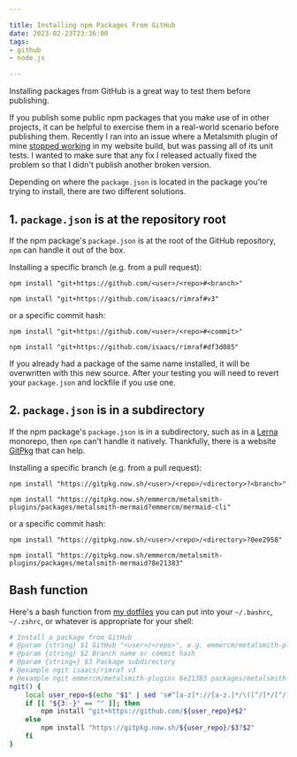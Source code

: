 ```yaml
---

title: Installing npm Packages From GitHub
date: 2023-02-23T23:36:00
tags:
- github
- node.js

---
```


Installing packages from GitHub is a great way to test them before publishing.

If you publish some public npm packages that you make use of in other projects, it can be helpful to exercise them in a real-world scenario before publishing them. Recently I ran into an issue where a Metalsmith plugin of mine [stopped working](https://github.com/emmercm/metalsmith-plugins/pull/15) in my website build, but was passing all of its unit tests. I wanted to make sure that any fix I released actually fixed the problem so that I didn't publish another broken version.

Depending on where the `package.json` is located in the package you're trying to install, there are two different solutions.

## 1. `package.json` is at the repository root

If the npm package's `package.json` is at the root of the GitHub repository, `npm` can handle it out of the box.

Installing a specific branch (e.g. from a pull request):

```shell
npm install "git+https://github.com/<user>/<repo>#<branch>"

npm install "git+https://github.com/isaacs/rimraf#v3"
```

or a specific commit hash:

```shell
npm install "git+https://github.com/<user>/<repo>#<commit>"

npm install "git+https://github.com/isaacs/rimraf#df3d085"
```

If you already had a package of the same name installed, it will be overwritten with this new source. After your testing you will need to revert your `package.json` and lockfile if you use one.

## 2. `package.json` is in a subdirectory

If the npm package's `package.json` is in a subdirectory, such as in a [Lerna](https://lerna.js.org/) monorepo, then `npm` can't handle it natively. Thankfully, there is a website [GitPkg](https://gitpkg.vercel.app/) that can help.

Installing a specific branch (e.g. from a pull request):

```shell
npm install "https://gitpkg.now.sh/<user>/<repo>/<directory>?<branch>"

npm install "https://gitpkg.now.sh/emmercm/metalsmith-plugins/packages/metalsmith-mermaid?emmercm/mermaid-cli"
```

or a specific commit hash:

```shell
npm install "https://gitpkg.now.sh/<user>/<repo>/<directory>?0ee2958"

npm install "https://gitpkg.now.sh/emmercm/metalsmith-plugins/packages/metalsmith-mermaid?8e21383"
```

## Bash function

Here's a bash function from [my dotfiles](https://github.com/emmercm/dotfiles) you can put into your `~/.bashrc`, `~/.zshrc`, or whatever is appropriate for your shell:

```bash
# Install a package from GitHub
# @param {string} $1 GitHub "<user>/<repo>", e.g. emmercm/metalsmith-plugins
# @param {string} $2 Branch name or commit hash
# @param {string=} $3 Package subdirectory
# @example ngit isaacs/rimraf v3
# @example ngit emmercm/metalsmith-plugins 8e21383 packages/metalsmith-mermaid
ngit() {
    local user_repo=$(echo "$1" | sed 's#^[a-z]*://[a-z.]*/\([^/]*/[^/]*\).*#\1#i')
    if [[ "${3:-}" == "" ]]; then
        npm install "git+https://github.com/${user_repo}#$2"
    else
        npm install "https://gitpkg.now.sh/${user_repo}/$3?$2"
    fi
}
```
